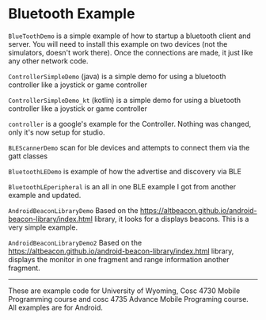 Bluetooth Example
===========

`BlueToothDemo` is a simple example of how to startup a bluetooth client and server.  You will need to install
this example on two devices (not the simulators, doesn't work there).  Once the connections are made, it just 
like any other network code.

`ControllerSimpleDemo` (java) is a simple demo for using a bluetooth controller like a joystick or game controller

`ControllerSimpleDemo_kt` (kotlin) is a simple demo for using a bluetooth controller like a joystick or game controller

`controller` is a google's example for the Controller.  Nothing was changed, only it's now setup for studio.

`BLEScannerDemo` scan for ble devices and attempts to connect them via the gatt classes

`BluetoothLEDemo` is example of how the advertise and discovery via BLE

`BluetoothLEperipheral` is an all in one BLE example I got from another example and updated.

`AndroidBeaconLibraryDemo` Based on the https://altbeacon.github.io/android-beacon-library/index.html library, it looks for a displays beacons.  This is a very simple example.

`AndroidBeaconLibraryDemo2` Based on the https://altbeacon.github.io/android-beacon-library/index.html library, displays the monitor in one fragment and range information another fragment.

---

These are example code for University of Wyoming, Cosc 4730 Mobile Programming course and cosc 4735 Advance Mobile Programing course. 
All examples are for Android.
